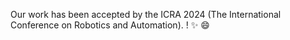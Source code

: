 Our work has been accepted by the ICRA 2024 (The International Conference on Robotics and Automation).
! :sparkles: :smile:
